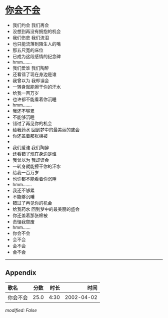 # [你会不会](https://music.163.com/song?id=67057)

* 我们约会 我们再会
* 没想到再没有拥抱的机会
* 我们伤悲 我们流泪
* 也只能流落到陌生人的嘴
* 那五尺宽的床位
* 已成为这段感情的纪念碑
* hmm.......
* 我们爱谁 我们陶醉
* 还看错了现在身边是谁
* 我曾以为 我却误会
* 一转身就能擦干你的汗水
* 给我一百万岁
* 也许都不能看着你沉睡
* hmm.......
* 我还不够累
* 不能够沉睡
* 错过了再见你的机会
* 给我药水 回到梦中的最美丽的盛会
* 你还盖着那张棉被
* 
* 我们爱谁 我们陶醉
* 还看错了现在身边是谁
* 我曾以为 我却误会
* 一转身就能擦干你的汗水
* 给我一百万岁
* 也许都不能看着你沉睡
* hmm.......
* 我还不够累
* 不能够沉睡
* 错过了再见你的机会
* 给我药水 回到梦中的最美丽的盛会
* 你还盖着那张棉被
* 责怪我颓废
* hmm......
* 你会不会
* 会不会
* 会不会
* 会不会


---

## Appendix

|歌名|分数|时长|时间|
|:---|:---:|---:|---:|
|你会不会|25.0|4:30|2002-04-02

*modified: False*